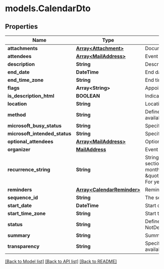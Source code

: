 # models.CalendarDto
## Properties
Name | Type | Description | Notes
------------ | ------------- | ------------- | -------------
**attachments** | [**Array&lt;Attachment&gt;**](Attachment.md) | Document attachments. | [optional] 
**attendees** | [**Array&lt;MailAddress&gt;**](MailAddress.md) | Event attendees. | 
**description** | **String** | Description. | [optional] 
**end_date** | **DateTime** | End date. | 
**end_time_zone** | **String** | End time zone. | [optional] 
**flags** | **Array&lt;String&gt;** | Appointment flags. Items: Enumerates iCalendar flags. Enum, available values: None, AllDayEvent | [optional] 
**is_description_html** | **BOOLEAN** | Indicates if description is in HTML format. | 
**location** | **String** | Location. | 
**method** | **String** | Defines the iCalendar object method type associated with the calendar document. Enum, available values: None, Publish, Request, Reply, Add, Cancel, Refresh, Counter, DeclineCounter | 
**microsoft_busy_status** | **String** | Specifies the BUSY status. Enum, available values: NotDefined, Free, Tentative, Busy, Oof | 
**microsoft_intended_status** | **String** | Specifies the INTENDED status. Enum, available values: NotDefined, Free, Tentative, Busy, Oof | 
**optional_attendees** | [**Array&lt;MailAddress&gt;**](MailAddress.md) | Optional attendees.              | [optional] 
**organizer** | [**MailAddress**](MailAddress.md) | Event organizer.              | 
**recurrence_string** | **String** | String representation of recurrence pattern (See iCalendar RFC, \&quot;Recurrence rule\&quot; section). For example:               For daily recurrence:         \&quot;FREQ&#x3D;DAILY;COUNT&#x3D;10;WKST&#x3D;MO\&quot;                   For monthly recurrence:         \&quot;BYSETPOS&#x3D;1;BYDAY&#x3D;MO,TU,WE,TH,FR;FREQ&#x3D;MONTHLY;INTERVAL&#x3D;10;WKST&#x3D;MO\&quot;                   For yearly recurrence:         \&quot;BYMONTHDAY&#x3D;30;BYMONTH&#x3D;1;FREQ&#x3D;YEARLY;WKST&#x3D;MO\&quot;                    | [optional] 
**reminders** | [**Array&lt;CalendarReminder&gt;**](CalendarReminder.md) | Reminders. | [optional] 
**sequence_id** | **String** | The sequence id. Read only. | [optional] 
**start_date** | **DateTime** | Start date. | 
**start_time_zone** | **String** | Start time zone. | [optional] 
**status** | **String** | Defines the overall status or confirmation for the calendar document. Enum, available values: NotDefined, Cancelled, Tentative, Confirmed | 
**summary** | **String** | Summary. | [optional] 
**transparency** | **String** | Specifies whether or not this appointment is intended to be visible in availability searches. Enum, available values: NotDefined, Transparent, Opaque | 



[[Back to Model list]](README.md#documentation-for-models) [[Back to API list]](README.md#documentation-for-api-endpoints) [[Back to README]](README.md)


